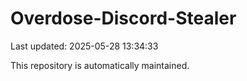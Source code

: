 # Overdose-Discord-Stealer

Last updated: 2025-05-28 13:34:33

This repository is automatically maintained.
